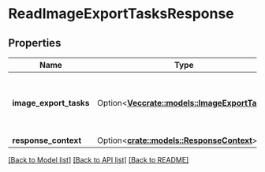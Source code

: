 # ReadImageExportTasksResponse

## Properties

Name | Type | Description | Notes
------------ | ------------- | ------------- | -------------
**image_export_tasks** | Option<[**Vec<crate::models::ImageExportTask>**](ImageExportTask.md)> | Information about one or more image export tasks. | [optional]
**response_context** | Option<[**crate::models::ResponseContext**](ResponseContext.md)> |  | [optional]

[[Back to Model list]](../README.md#documentation-for-models) [[Back to API list]](../README.md#documentation-for-api-endpoints) [[Back to README]](../README.md)



